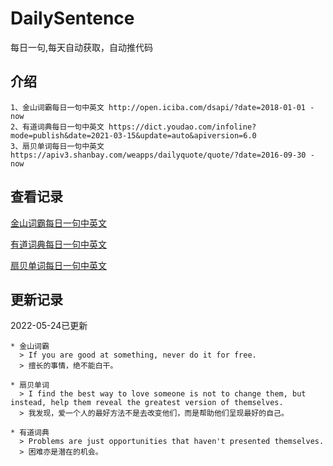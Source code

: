 # DailySentence

每日一句,每天自动获取，自动推代码

## 介绍

```
1、金山词霸每日一句中英文 http://open.iciba.com/dsapi/?date=2018-01-01 - now
2、有道词典每日一句中英文 https://dict.youdao.com/infoline?mode=publish&date=2021-03-15&update=auto&apiversion=6.0
3、扇贝单词每日一句中英文 https://apiv3.shanbay.com/weapps/dailyquote/quote/?date=2016-09-30 - now
```

## 查看记录

[金山词霸每日一句中英文](./data/iciba/)

[有道词典每日一句中英文](./data/youdao/)

[扇贝单词每日一句中英文](./data/shanbay/)

## 更新记录
2022-05-24已更新 
```
* 金山词霸
  > If you are good at something, never do it for free.
  > 擅长的事情，绝不能白干。

* 扇贝单词
  > I find the best way to love someone is not to change them, but instead, help them reveal the greatest version of themselves.
  > 我发现，爱一个人的最好方法不是去改变他们，而是帮助他们呈现最好的自己。

* 有道词典
  > Problems are just opportunities that haven't presented themselves.
  > 困难亦是潜在的机会。

```
